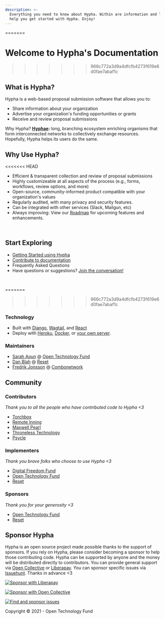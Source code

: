 ```yaml
---
description: >-
  Everything you need to know about Hypha. Within are information and links to
  help you get started with Hypha. Enjoy!
---
```

=======
# Welcome to Hypha's Documentation
>>>>>>> 966c772a3d9a4dfcfb4273f619e6d0fae7abaf1c

## What is Hypha?
Hypha is a web-based proposal submission software that allows you to:
- Share information about your organization
- Advertise your organization's funding opportunities or grants
- Receive and review proposal submissions

Why Hypha? [**Hyphae**](https://en.wikipedia.org/wiki/Mycorrhizal_network)**:** long, branching ecosystem enriching organisms that form interconnected networks to collectively exchange resources. Hopefully, Hypha helps its users do the same.
<br>

## Why Use Hypha?

<<<<<<< HEAD
* Efficient & transparent collection and review of proposal submissions
* Highly customizeable at all aspects of the process (e.g., forms, workflows, review options, and more)
* Open-source, community-informed product compatible with your organization's values
* Regularly audited, with many privacy and security features.
* Can be integrated with other services \(Slack, Mailgun, etc\)
* Always improving: View our [Roadmap](https://github.com/HyphaApp/hypha/wiki/Roadmap) for upcoming features and enhancements.

[//]: # (Want to say something about community-led updates or that we take feedback from users to make Hypha better* - does "community-informed" get at that??)

<br>

## Start Exploring
* [Getting Started using Hypha](user/GettingStarted_overview.md)
* [Contribute to documentation](https://github.com/HyphaApp/hypha-docs)
* Frequently Asked Questions
* Have questions or suggestions? [Join the conversation!](https://we.hypha.app)

<br>

=======
>>>>>>> 966c772a3d9a4dfcfb4273f619e6d0fae7abaf1c
### Technology

* Built with [Django](https://www.djangoproject.com/), [Wagtail](https://wagtail.io/), and [React](https://reactjs.org/)
* Deploy with [Heroku](https://docs.hypha.app/deployment/heroku), [Docker](https://docs.hypha.app/deployment/docker), or [your own server](https://docs.hypha.app/deployment/stand-alone).

### Maintainers

* [Sarah Aoun](https://github.com/saoun) @ [Open Technology Fund](https://www.opentech.fund/)
* [Dan Blah](https://github.com/danblah) @ [Reset](https://www.reset.tech/)
* [Fredrik Jonsson](https://github.com/frjo) @ [Combonetwork](https://www.combonet.se/)

## Community

### Contributors

_Thank you to all the people who have contributed code to Hypha &lt;3_

* [Torchbox](https://www.torchbox.com/)
* [Remote Inning](https://www.remoteinning.com/)
* [Maxwell Pearl](https://maxwellpearl.com/)
* [Throneless Technology](https://throneless.tech/)
* [Psycle](https://psycle.com/)

### Implementers

_Thank you brave folks who choose to use Hypha &lt;3_

* [Digital Freedom Fund](https://digitalfreedomfund.org/)
* [Open Technology Fund](https://www.opentech.fund)
* [Reset](https://www.reset.tech)

### Sponsors

_Thank you for your generosity &lt;3_

* [Open Technology Fund](https://www.opentech.fund)
* [Reset](https://www.reset.tech)

## Sponsor Hypha

Hypha is an open source project made possible thanks to the support of sponsors. If you rely on Hypha, please consider becoming a sponsor to help those contributing code. Hypha can be supported by anyone and the money will be distributed directly to contributors. You can provide general support via [Open Collective](https://opencollective.com/hypha) or [Liberapay](https://liberapay.com/hypha). You can sponsor specific issues via [Issuehunt](https://issuehunt.io/r/OpenTechFund/hypha). Thanks in advance &lt;3

[![Sponsor with Liberapay](https://liberapay.com/assets/widgets/donate.svg)](https://liberapay.com/hypha)

[![Sponsor with Open Collective](https://opencollective.com/hypha/tiers/backer.svg?avatarHeight=75&width=600)](https://opencollective.com/hypha)

[![Find and sponsor issues](https://issuehunt.io/static/embed/issuehunt-button-v1.svg)](https://issuehunt.io/r/OpenTechFund/hypha)


Copyright © 2021 - Open Technology Fund


